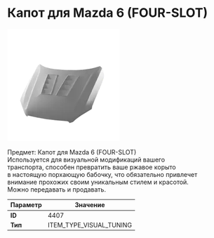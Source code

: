# Капот для Mazda 6 (FOUR-SLOT)

![Item Image](../img/4407.webp?raw=true)

Предмет: Капот для Mazda 6 (FOUR-SLOT)<br>Используется для визуальной модификаций вашего<br>транспорта, способен превратить ваше ржавое корыто<br>в настоящую порхающую бабочку, что обязательно привлечет<br>внимание прохожих своим уникальным стилем и красотой.<br>Можно передавать и продавать.


| Параметр | Значение |
|----------|----------|
| **ID** | 4407 |
| **Тип** | ITEM_TYPE_VISUAL_TUNING |

